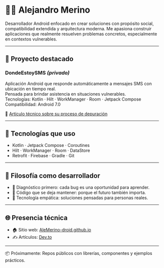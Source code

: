 # 👨‍💻 Alejandro Merino

Desarrollador Android enfocado en crear soluciones con propósito social, compatibilidad extendida y arquitectura moderna. Me apasiona construir aplicaciones que realmente resuelven problemas concretos, especialmente en contextos vulnerables.

---

## 📱 Proyecto destacado

### DondeEstoySMS _(privado)_
Aplicación Android que responde automáticamente a mensajes SMS con ubicación en tiempo real.  
Pensada para brindar asistencia en situaciones vulnerables.  
Tecnologías: Kotlin · Hilt · WorkManager · Room · Jetpack Compose  
Compatibilidad: Android 7.0

🔎 [Artículo técnico sobre su proceso de depuración](https://dev.to/alemerino/...)

---

## 🧰 Tecnologías que uso

- Kotlin · Jetpack Compose · Coroutines
- Hilt · WorkManager · Room · DataStore
- Retrofit · Firebase · Gradle · Git

---

## 🧠 Filosofía como desarrollador

- 🧠 Diagnóstico primero: cada bug es una oportunidad para aprender.
- 🧼 Código que se deja mantener: porque el futuro también importa.
- 🤝 Tecnología empática: soluciones pensadas para personas reales.

---

## 🌐 Presencia técnica

- 🏠 Sitio web: [AleMerino-droid.github.io](https://AleMerino-droid.github.io)
- ✍️ Artículos: [Dev.to](https://dev.to/alemerino)


---

📦 Próximamente: Repos públicos con librerías, componentes y ejemplos prácticos.
